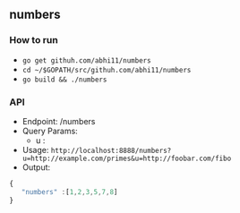## numbers

### How to run
* `go get githuh.com/abhi11/numbers`
* `cd ~/$GOPATH/src/githuh.com/abhi11/numbers`
* `go build && ./numbers`

### API
* Endpoint: /numbers
* Query Params:
  - u : <url>
* Usage: `http://localhost:8888/numbers?u=http://example.com/primes&u=http://foobar.com/fibo`
* Output:
```javascript
{
   "numbers" :[1,2,3,5,7,8]
}
```
